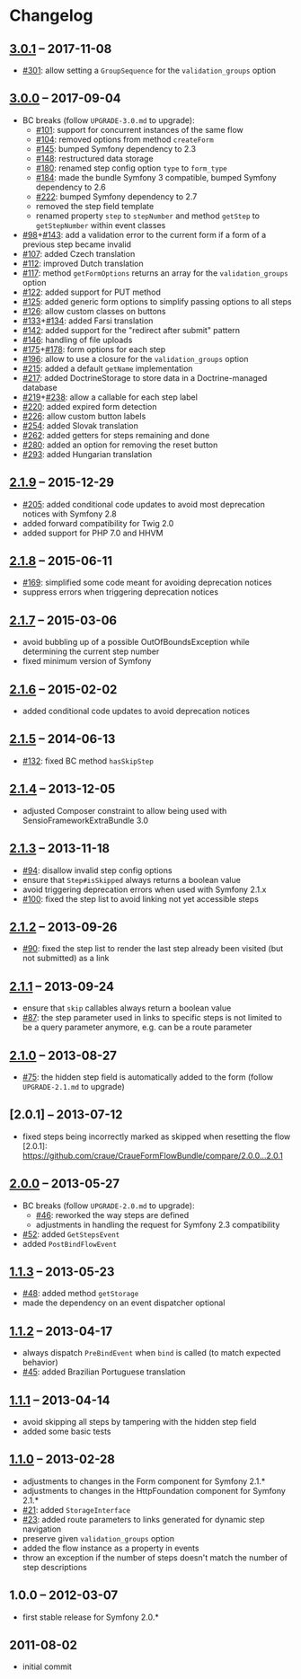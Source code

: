 # Changelog

## [3.0.1] – 2017-11-08

- [#301]: allow setting a `GroupSequence` for the `validation_groups` option

[#301]: https://github.com/craue/CraueFormFlowBundle/issues/301
[3.0.1]: https://github.com/craue/CraueFormFlowBundle/compare/3.0.0...3.0.1

## [3.0.0] – 2017-09-04

- BC breaks (follow `UPGRADE-3.0.md` to upgrade):
  - [#101]: support for concurrent instances of the same flow
  - [#104]: removed options from method `createForm`
  - [#145]: bumped Symfony dependency to 2.3
  - [#148]: restructured data storage
  - [#180]: renamed step config option `type` to `form_type`
  - [#184]: made the bundle Symfony 3 compatible, bumped Symfony dependency to 2.6
  - [#222]: bumped Symfony dependency to 2.7
  - removed the step field template
  - renamed property `step` to `stepNumber` and method `getStep` to `getStepNumber` within event classes
- [#98]+[#143]: add a validation error to the current form if a form of a previous step became invalid
- [#107]: added Czech translation
- [#112]: improved Dutch translation
- [#117]: method `getFormOptions` returns an array for the `validation_groups` option
- [#122]: added support for PUT method
- [#125]: added generic form options to simplify passing options to all steps
- [#126]: allow custom classes on buttons
- [#133]+[#134]: added Farsi translation
- [#142]: added support for the "redirect after submit" pattern
- [#146]: handling of file uploads
- [#175]+[#178]: form options for each step
- [#196]: allow to use a closure for the `validation_groups` option
- [#215]: added a default `getName` implementation
- [#217]: added DoctrineStorage to store data in a Doctrine-managed database
- [#219]+[#238]: allow a callable for each step label
- [#220]: added expired form detection
- [#226]: allow custom button labels
- [#254]: added Slovak translation
- [#262]: added getters for steps remaining and done
- [#280]: added an option for removing the reset button
- [#293]: added Hungarian translation

[#98]: https://github.com/craue/CraueFormFlowBundle/issues/98
[#101]: https://github.com/craue/CraueFormFlowBundle/issues/101
[#104]: https://github.com/craue/CraueFormFlowBundle/issues/104
[#107]: https://github.com/craue/CraueFormFlowBundle/issues/107
[#112]: https://github.com/craue/CraueFormFlowBundle/issues/112
[#117]: https://github.com/craue/CraueFormFlowBundle/issues/117
[#122]: https://github.com/craue/CraueFormFlowBundle/issues/122
[#125]: https://github.com/craue/CraueFormFlowBundle/issues/125
[#126]: https://github.com/craue/CraueFormFlowBundle/issues/126
[#133]: https://github.com/craue/CraueFormFlowBundle/issues/133
[#134]: https://github.com/craue/CraueFormFlowBundle/issues/134
[#142]: https://github.com/craue/CraueFormFlowBundle/issues/142
[#143]: https://github.com/craue/CraueFormFlowBundle/issues/143
[#145]: https://github.com/craue/CraueFormFlowBundle/issues/145
[#146]: https://github.com/craue/CraueFormFlowBundle/issues/146
[#148]: https://github.com/craue/CraueFormFlowBundle/issues/148
[#175]: https://github.com/craue/CraueFormFlowBundle/issues/175
[#178]: https://github.com/craue/CraueFormFlowBundle/issues/178
[#180]: https://github.com/craue/CraueFormFlowBundle/issues/180
[#184]: https://github.com/craue/CraueFormFlowBundle/issues/184
[#196]: https://github.com/craue/CraueFormFlowBundle/issues/196
[#215]: https://github.com/craue/CraueFormFlowBundle/issues/215
[#217]: https://github.com/craue/CraueFormFlowBundle/issues/217
[#219]: https://github.com/craue/CraueFormFlowBundle/issues/219
[#220]: https://github.com/craue/CraueFormFlowBundle/issues/220
[#222]: https://github.com/craue/CraueFormFlowBundle/issues/222
[#226]: https://github.com/craue/CraueFormFlowBundle/issues/226
[#238]: https://github.com/craue/CraueFormFlowBundle/issues/238
[#254]: https://github.com/craue/CraueFormFlowBundle/issues/254
[#262]: https://github.com/craue/CraueFormFlowBundle/issues/262
[#280]: https://github.com/craue/CraueFormFlowBundle/issues/280
[#293]: https://github.com/craue/CraueFormFlowBundle/issues/293
[3.0.0]: https://github.com/craue/CraueFormFlowBundle/compare/2.1.9...3.0.0

## [2.1.9] – 2015-12-29

- [#205]: added conditional code updates to avoid most deprecation notices with Symfony 2.8
- added forward compatibility for Twig 2.0
- added support for PHP 7.0 and HHVM

[#205]: https://github.com/craue/CraueFormFlowBundle/issues/205
[2.1.9]: https://github.com/craue/CraueFormFlowBundle/compare/2.1.8...2.1.9

## [2.1.8] – 2015-06-11

- [#169]: simplified some code meant for avoiding deprecation notices
- suppress errors when triggering deprecation notices

[#169]: https://github.com/craue/CraueFormFlowBundle/issues/169
[2.1.8]: https://github.com/craue/CraueFormFlowBundle/compare/2.1.7...2.1.8

## [2.1.7] – 2015-03-06

- avoid bubbling up of a possible OutOfBoundsException while determining the current step number
- fixed minimum version of Symfony

[2.1.7]: https://github.com/craue/CraueFormFlowBundle/compare/2.1.6...2.1.7

## [2.1.6] – 2015-02-02

- added conditional code updates to avoid deprecation notices

[2.1.6]: https://github.com/craue/CraueFormFlowBundle/compare/2.1.5...2.1.6

## [2.1.5] – 2014-06-13

- [#132]: fixed BC method `hasSkipStep`

[#132]: https://github.com/craue/CraueFormFlowBundle/issues/132
[2.1.5]: https://github.com/craue/CraueFormFlowBundle/compare/2.1.4...2.1.5

## [2.1.4] – 2013-12-05

- adjusted Composer constraint to allow being used with SensioFrameworkExtraBundle 3.0

[2.1.4]: https://github.com/craue/CraueFormFlowBundle/compare/2.1.3...2.1.4

## [2.1.3] – 2013-11-18

- [#94]: disallow invalid step config options
- ensure that `Step#isSkipped` always returns a boolean value
- avoid triggering deprecation errors when used with Symfony 2.1.x
- [#100]: fixed the step list to avoid linking not yet accessible steps

[#94]: https://github.com/craue/CraueFormFlowBundle/issues/94
[#100]: https://github.com/craue/CraueFormFlowBundle/issues/100
[2.1.3]: https://github.com/craue/CraueFormFlowBundle/compare/2.1.2...2.1.3

## [2.1.2] – 2013-09-26

- [#90]: fixed the step list to render the last step already been visited (but not submitted) as a link

[#90]: https://github.com/craue/CraueFormFlowBundle/issues/90
[2.1.2]: https://github.com/craue/CraueFormFlowBundle/compare/2.1.1...2.1.2

## [2.1.1] – 2013-09-24

- ensure that `skip` callables always return a boolean value
- [#87]: the step parameter used in links to specific steps is not limited to be a query parameter anymore, e.g. can be a route parameter

[#87]: https://github.com/craue/CraueFormFlowBundle/issues/87
[2.1.1]: https://github.com/craue/CraueFormFlowBundle/compare/2.1.0...2.1.1

## [2.1.0] – 2013-08-27

- [#75]: the hidden step field is automatically added to the form (follow `UPGRADE-2.1.md` to upgrade)

[#75]: https://github.com/craue/CraueFormFlowBundle/issues/75
[2.1.0]: https://github.com/craue/CraueFormFlowBundle/compare/2.0.1...2.1.0

## [2.0.1] – 2013-07-12

- fixed steps being incorrectly marked as skipped when resetting the flow
[2.0.1]: https://github.com/craue/CraueFormFlowBundle/compare/2.0.0...2.0.1

## [2.0.0] – 2013-05-27

- BC breaks (follow `UPGRADE-2.0.md` to upgrade):
  - [#46]: reworked the way steps are defined
  - adjustments in handling the request for Symfony 2.3 compatibility
- [#52]: added `GetStepsEvent`
- added `PostBindFlowEvent`

[#46]: https://github.com/craue/CraueFormFlowBundle/issues/46
[#52]: https://github.com/craue/CraueFormFlowBundle/issues/52
[2.0.0]: https://github.com/craue/CraueFormFlowBundle/compare/1.1.3...2.0.0

## [1.1.3] – 2013-05-23

- [#48]: added method `getStorage`
- made the dependency on an event dispatcher optional

[#48]: https://github.com/craue/CraueFormFlowBundle/issues/48
[1.1.3]: https://github.com/craue/CraueFormFlowBundle/compare/1.1.2...1.1.3

## [1.1.2] – 2013-04-17

- always dispatch `PreBindEvent` when `bind` is called (to match expected behavior)
- [#45]: added Brazilian Portuguese translation

[#45]: https://github.com/craue/CraueFormFlowBundle/issues/45
[1.1.2]: https://github.com/craue/CraueFormFlowBundle/compare/1.1.1...1.1.2

## [1.1.1] – 2013-04-14

- avoid skipping all steps by tampering with the hidden step field
- added some basic tests

[1.1.1]: https://github.com/craue/CraueFormFlowBundle/compare/1.1.0...1.1.1

## [1.1.0] – 2013-02-28

- adjustments to changes in the Form component for Symfony 2.1.*
- adjustments to changes in the HttpFoundation component for Symfony 2.1.*
- [#21]: added `StorageInterface`
- [#23]: added route parameters to links generated for dynamic step navigation
- preserve given `validation_groups` option
- added the flow instance as a property in events
- throw an exception if the number of steps doesn't match the number of step descriptions

[#21]: https://github.com/craue/CraueFormFlowBundle/issues/21
[#23]: https://github.com/craue/CraueFormFlowBundle/issues/23
[1.1.0]: https://github.com/craue/CraueFormFlowBundle/compare/1.0.0...1.1.0

## 1.0.0 – 2012-03-07

- first stable release for Symfony 2.0.*

## 2011-08-02

- initial commit
